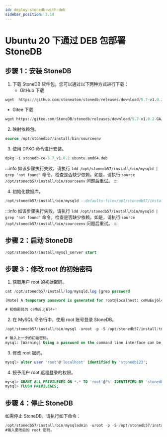 ```yaml
---
id: deploy-stonedb-with-deb
sidebar_position: 3.14
---
```


# Ubuntu 20 下通过 DEB 包部署 StoneDB

## 步骤 1：安装 StoneDB
1. 下载 StoneDB 软件包。您可以通过以下两种方式进行下载：
   - GitHub 下载
```sql
wget  https://github.com/stoneatom/stonedb/releases/download/5.7-v1.0.2-GA/stonedb-ce-5.7_v1.0.2.ubuntu.amd64.deb
```

   - Gitee 下载
```sql
wget https://gitee.com/StoneDB/stonedb/releases/download/5.7-v1.0.2-GA/stonedb-ce-5.7_v1.0.2.ubuntu.amd64.deb
```

2. 映射依赖包。
```sql
source /opt/stonedb57/install/bin/sourceenv
```

3. 使用 DPKG 命令进行安装。
```sql
dpkg -i stonedb-ce-5.7_v1.0.2.ubuntu.amd64.deb
```
:::info
如该步骤执行失败，请执行 `ldd /opt/stonedb57/install/bin/mysqld | grep 'not found'` 命令，检查是否缺少依赖。如是，请执行 `source /opt/stonedb57/install/bin/sourceenv` 问题后重试。
:::

4. 初始化数据库。
```sql
/opt/stonedb57/install/bin/mysqld --defaults-file=/opt/stonedb57/install/my.cnf --initialize --user=mysql
```

:::info
如该步骤执行失败，请执行 `ldd /opt/stonedb57/install/bin/mysqld | grep 'not found'` 命令，检查是否缺少依赖。如是，请执行 `source /opt/stonedb57/install/bin/sourceenv` 问题后重试。
:::

## 步骤 2：启动 StoneDB
```sql
/opt/stonedb57/install/mysql_server start
```

## 步骤 3：修改 root 的初始密码

1. 获取用户 root 的初始密码。
```sql
cat /opt/stonedb57/install/log/mysqld.log |grep password

[Note] A temporary password is generated for root@localhost: ceMuEuj6l4+!

# 初始密码为 ceMuEuj6l4+!

```

2. 在 MySQL 命令行中，使用 root 账号登录 StoneDB。
```sql
/opt/stonedb57/install/bin/mysql -uroot -p -S /opt/stonedb57/install/tmp/mysql.sock

# 输入上一步的初始密码。
mysql: [Warning] Using a password on the command line interface can be insecure.

```

3. 修改 root 密码。
```sql
mysql> alter user 'root'@'localhost' identified by 'stonedb123';

```

4. 授予用户 root 远程登录的权限。
```sql
mysql> GRANT ALL PRIVILEGES ON *.* TO 'root'@'%' IDENTIFIED BY 'stonedb123';
mysql> FLUSH PRIVILEGES;
```
## 步骤 4：停止 StoneDB
如需停止 StoneDB，请执行如下命令：
```sql
/opt/stonedb57/install/bin/mysqladmin -uroot -p -S /opt/stonedb57/install/tmp/mysql.sock shutdown
#输入更改后的 root 密码。

```
